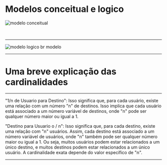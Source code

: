 
<h1>Modelos conceitual e logico </h1>

![modelo conceitual](https://github.com/Renatodavid/recode-pro/assets/106851081/c41fae69-5fd1-4d34-8820-d5d4cb9b157e)



<br>
<hr>

![modelo logico br modelo](https://github.com/Renatodavid/recode-pro/assets/106851081/8f323c7d-f988-4357-bfdb-e8f2d2028fa3)

<hr>


<h1>Uma breve explicação das cardinalidades</h1>
<hr>
<p>
"1/n de Usuario para Destino": Isso significa que, para cada usuário, existe uma relação com um número "n" de destinos. Isso implica que cada usuário está associado a um número variável de destinos, onde "n" pode ser qualquer número maior ou igual a 1.

"Destino para Usuario o / n": Isso significa que, para cada destino, existe uma relação com "n" usuários. Assim, cada destino está associado a um número variável de usuários, onde "n" também pode ser qualquer número maior ou igual a 1.
  Ou seja, muitos usuários podem estar relacionados a um único destino, e muitos destinos podem estar relacionados a um único usuário. A cardinalidade exata depende do valor específico de "n".
</p>
<hr>
